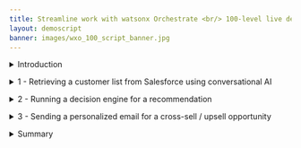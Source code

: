 ```yaml
---
title: Streamline work with watsonx Orchestrate <br/> 100-level live demo
layout: demoscript
banner: images/wxo_100_script_banner.jpg
---
```


<span id="top"></span>

<details markdown="1">

<summary>Introduction</summary>

Today we’ll see how IBM watsonx Orchestrate uses conversational AI to help sales professionals get their work done quickly.

Sellers in every industry perform many different tasks each day in their effort to upsell and cross-sell, including making customer offers, updating policies, and processing claims. In today's example, we'll look at how an insurance sales representative performs a series of tasks that traditionally require the use of multiple systems, making it challenging to remember which applications are required and how they are used.

Let’s look at how we can help sales reps become more efficient and effective in carrying out these daily responsibilities. Prior to watsonx Orchestrate, sales reps in a brokerage office dedicated a few hours per week to sending prospecting emails for upsell and cross-sell. The steps of this process were: 
1.	Search the CRM system for customers that meet certain criteria.
2.	Determine the best upsell and cross-sell products to offer each customer.
3.	Write a customized email to each customer.
4.	Send each e-mail.

We will see in the demo how quickly IBM watsonx Orchestrate can assist insurance sellers in performing this sequence of tasks. 

<br/><br/>

</details>

<p/>

<details markdown="1">

<summary>1 - Retrieving a customer list from Salesforce using conversational AI</summary>

<br/>

| **1.1** | **Invoke Salesforce skill using natural language** |
| :--- | :--- |
| **Narration** | A common task for an insurance seller is to periodically search the Salesforce CRM system for customers with recent life changes and identify upsell/cross-sell opportunities.<br/><br/>In watsonx Orchestrate the upsell task is invoked by using a natural language phrase. Orchestrate uses AI to understand the user’s intent and can perform the correct action even when the request is ambiguous.|
| **Action** &nbsp; 1.1.1 | Type a natural language command **'Write upsell email to customers who have experienced recent life changes'** to pull a customer list from Salesforce. <br/> <img src="images/1-1-1.png" width="800" /> |
| **Narration** | watsonx Orchestrate automatically connects to Salesforce using an API that queries multiple data fields to retrieve a list of customers with recent life changes. The customer data is neatly displayed in a table within the chat interface.<br/><br/>The seller reviews the list of customers and recognizes a great cross-sell opportunity with John Collins because he has a child who is about to turn twenty-six. In the US, twenty-six is a milestone requiring children to acquire independent health insurance coverage. Other countries set different age limits for various family milestones.|
| **Action** &nbsp; 1.1.2 | Select **John Collins** (1) from the table and click **Apply** (2) in the chat window. <br/> <img src="images/1-1-2.png" width="800" /> |

<br/>

**[Go to top](#place1)**

<br/><br/>

</details>

<p/>

<details markdown="1">

<summary>2 - Running a decision engine for a recommendation</summary>

<br/>

| **2.1** | **Identify products for cross-sell / upsell** |
| :--- | :--- |
| **Narration** | The next step is to determine which products to recommend for the selected customer.<br/><br/>To do this task, watsonx Orchestrate automatically invokes a product recommendation skill that uses built-in decisioning capabilities to apply business logic that considers many different factors, such as the child’s age, pre-existing conditions, and current coverage, to determine the best products to recommend to the customer.<br/><br/>In the case of John Collins, the decision engine recommends three health insurance plans suitable for his young adult: Bronze-level Marketplace Plan, Silver-level Marketplace Plan and Short-term Health Insurance.|

| **Action** &nbsp; 2.1.1 | The customer details are submitted into the built-in decision engine and the upsell recommendations are displayed. Note that this form would usually be hidden as it is an intermediate step, but it’s shown here for clarity. <br/> <img src="images/2-1-1.png" width="800" /> |

<br/>

**[Go to top](#place1)**

<br/><br/>

</details>

<p/>

<details markdown="1">

<summary>3 - Sending a personalized email for a cross-sell / upsell opportunity</summary>

<br/>

| **3.1** | **Use generative AI to create a personalized email** |
| :--- | :--- |
| **Narration** | Personalized emails make sales offers more compelling and increase the likelihood of conversion. Large Language Models (LLMs) use natural language processing capabilities to generate customer-specific emails by understanding context and producing human-like text.<br/><br/>watsonx Orchestrate can use any of the watsonx.ai LLMs to generate a personalized email for the client. The generative AI input prompt is automatically created based on the customer’s life event. Also, the products recommended by the decision engine are inserted dynamically into the prompt submitted to the LLM.|
| **Action** &nbsp; 3.1.1 | In the prompt field, highlight the embedded recommended products to show how the prompt has been populated using data taken from the CRM system and the decision engine (1). Click Apply (2). <br/> <img src="images/3-1-1.png" width="800" /> |
| **Action** &nbsp; 3.1.2 | Scroll down and click **Apply**. <br/> <img src="images/3-1-2.png" width="800" /> |
| **Narration** | watsonx Orchestrate connects to watsonx.ai to generate an email containing the upsell offer. The generated email contains client-specific content that references the client’s recent history and why the products have been recommended. <br/><br/> Orchestrate then launches the out-of-the-box Microsoft Outlook skill so the seller can send the email directly from Orchestrate without having to open their email client. The fields for the e-mail, such as the subject line and e-mail body, are pre-prepopulated and can be updated.|
| **Action** &nbsp; 3.1.3 | Change the email address in the **To** field to your own email and review the email. <br/> <img src="images/3-1-3.png" width="800" /> <br/> Highlight and review the automatically generated email subject and body.|
| **Action** &nbsp; 3.1.4 | Review the email. <br/><br/> Scroll down and click **Apply** in the watsonx Orchestrate chat window. <br/> <img src="images/3-1-4.png" width="800" /> |
| **Action** &nbsp; 3.1.5 | Open an email client to show the sent email (the email may not be received if a known bug is not fixed). <br/> <img src="images/3-1-5.jpg" width="800" /> |
| **Narration** | As you can see here in one of their inboxes, the email was sent successfully. |
  
<br/>

**[Go to top](#place1)**

<br/><br/>

</details>

<p/>

<details markdown="1">

<summary>Summary</summary>

<br/>

To summarize, in today’s demo we saw an insurance seller use watsonx Orchestrate to automate some of their repetitive, daily tasks. What would normally take hours to do, we were able to accomplish in only five minutes without any code or constant switching between applications. 

That’s because watsonx Orchestrate comes with a catalog of pre-built skills and the ability to create custom ones. Instead of dealing with complex API commands, users only need to write a phrase or click a button to invoke their automations.

For multiple customers, this is equivalent to saving days of work. From an IT perspective, you are creating more efficient ways of doing work for end users and developers alike, and getting more out of your existing investments.

Thank you for attending today’s presentation.

**[Go to top](#place1)**

<br/><br/>

</details>